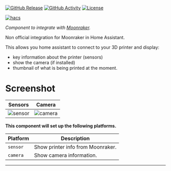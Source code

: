 [![GitHub Release][releases-shield]][releases]
[![GitHub Activity][commits-shield]][commits]
[![License][license-shield]][license]

[![hacs][hacsbadge]][hacs]

_Component to integrate with [Moonraker][integration_blueprint]._

Non official integration for Moonraker in Home Assistant.

This allows you home assistant to connect to your 3D printer and display:
- key information about the printer (sensors)
- show the camera (if installed)
- thumbnail of what is being printed at the moment.

# Screenshot
Sensors           |  Camera
:-------------------------:|:-------------------------:
![sensor](https://github.com/marcolivierarsenault/moonraker-home-assistant/blob/main/assets/sensors.png)  | ![camera](https://github.com/marcolivierarsenault/moonraker-home-assistant/blob/main/assets/camera.png)


**This component will set up the following platforms.**

Platform | Description
-- | --
`sensor` | Show printer info from Moonraker.
`camera` | Show camera information.


<!---->

***

[integration_blueprint]: https://github.com/marcolivierarsenault/moonraker-home-assistant
[commits-shield]: https://img.shields.io/github/commit-activity/y/marcolivierarsenault/moonraker-home-assistant.svg?style=for-the-badge
[commits]: https://github.com/marcolivierarsenault/moonraker-home-assistant/commits/master
[hacs]: https://hacs.xyz
[hacsbadge]: https://img.shields.io/badge/HACS-Custom-orange.svg?style=for-the-badge
[license]: https://github.com/marcolivierarsenault/moonraker-home-assistant/blob/main/LICENSE
[license-shield]: https://img.shields.io/github/license/marcolivierarsenault/moonraker-home-assistant.svg?style=for-the-badge
[releases-shield]: https://img.shields.io/github/release/marcolivierarsenault/moonraker-home-assistant.svg?style=for-the-badge
[releases]: https://github.com/marcolivierarsenault/moonraker-home-assistant/releases
